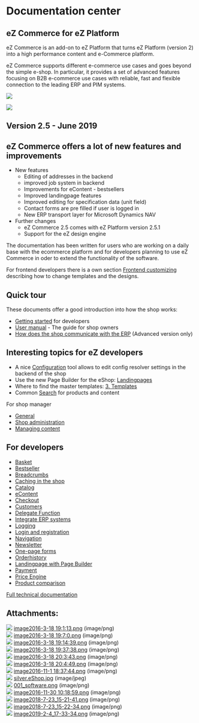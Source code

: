 # Documentation center 

## eZ Commerce for eZ Platform

eZ Commerce is an add-on to eZ Platform that turns eZ Platform (version 2) into a high performance content and e-Commerce platform.

eZ Commerce  supports different e-commerce use cases and goes beyond the simple e-shop. In particular, it provides a set of advanced features focusing on B2B e-commerce use cases with reliable, fast and flexible connection to the leading ERP and PIM systems.

![](attachments/23560512/23571017.png) 

![](attachments/23560512/23566406.png)

## Version 2.5 - June 2019

## eZ Commerce offers a lot of new features and improvements

  - New features
      - Editing of addresses in the backend
      - improved job system in backend
      - Improvements for eContent - bestsellers
      - Improved landingpage features
      - Improved editing for specification data (unit field)
      - Contact forms are pre filled if user is logged in
      - New ERP transport layer for Microsoft Dynamics NAV
  - Further changes
      - eZ Commerce 2.5 comes with eZ Platform version 2.5.1
      - Support for the eZ design engine

The documentation has been written for users who are working on a daily base with the ecommerce platform and for developers planning to use eZ Commerce in oder to extend the functionality of the software. 

For frontend developers there is a own section [Frontend customizing](Frontend-customizing_23561007.html) describing how to change templates and the designs.

## Quick tour

These documents offer a good introduction into how the shop works:

  - [Getting started](Getting-started_23560972.html) for developers
  - [User manual](User-manual_23560393.html) - The guide for shop owners
  - [How does the shop communicate with the ERP](How-does-the-shop-communicate-with-the-ERP_23560630.html) (Advanced version only)  

## Interesting topics for eZ developers

  - A nice [Configuration](Configuration_23560547.html) tool allows to edit config resolver settings in the backend of the shop
  - Use the new Page Builder for the eShop:  [Landingpages](Landingpages_23560995.html)
  - Where to find the master templates: [3. Templates](3.-Templates_23561000.html)
  - Common [Search](Search_23560778.html) for products and content

For shop manager

  - [General](General_23560994.html)
  - [Shop administration](Shop-administration_23560991.html)
  - [Managing content](Managing-content_23560386.html)

## For developers

  - [Basket](Basket_23560477.html)
  - [Bestseller](Bestseller_23560830.html)
  - [Breadcrumbs](Breadcrumbs_23560964.html)
  - [Caching in the shop](Caching-in-the-shop_23560426.html)
  - [Catalog](Catalog_23560780.html)
  - [eContent](eContent_23560902.html)
  - [Checkout](Checkout_23560414.html)
  - [Customers](Customers_23560704.html)
  - [Delegate Function](Delegate-Function_23560993.html)
  - [Integrate ERP systems](Integrate-ERP-systems_23560631.html)
  - [Logging](Logging_23560702.html)
  - [Login and registration](Login-and-registration_23560285.html)
  - [Navigation](Navigation_23560821.html)
  - [Newsletter](Newsletter_23560215.html)
  - [One-page forms](One-page-forms_23560744.html)
  - [Orderhistory](Orderhistory_23560603.html)
  - [Landingpage with Page Builder](Landingpage-with-Page-Builder_23560722.html)
  - [Payment](Payment_23560256.html)
  - [Price Engine](Price-Engine_23560375.html)
  - [Product comparison](Product-comparison_23560427.html)

[Full technical documentation](Developer-manual_23560553.html)  

## Attachments:

![](images/icons/bullet_blue.gif) [image2016-3-18 19:1:13.png](attachments/23560512/23563702.png) (image/png)  
![](images/icons/bullet_blue.gif) [image2016-3-18 19:7:0.png](attachments/23560512/23563693.png) (image/png)  
![](images/icons/bullet_blue.gif) [image2016-3-18 19:14:39.png](attachments/23560512/23563694.png) (image/png)  
![](images/icons/bullet_blue.gif) [image2016-3-18 19:37:38.png](attachments/23560512/23563692.png) (image/png)  
![](images/icons/bullet_blue.gif) [image2016-3-18 20:3:43.png](attachments/23560512/23563704.png) (image/png)  
![](images/icons/bullet_blue.gif) [image2016-3-18 20:4:49.png](attachments/23560512/23563690.png) (image/png)  
![](images/icons/bullet_blue.gif) [image2016-11-1 18:37:44.png](attachments/23560512/23563209.png) (image/png)  
![](images/icons/bullet_blue.gif) [silver.eShop.jpg](attachments/23560512/23563554.jpg) (image/jpeg)  
![](images/icons/bullet_blue.gif) [001\_software.png](attachments/23560512/23563552.png) (image/png)  
![](images/icons/bullet_blue.gif) [image2016-11-30 10:18:59.png](attachments/23560512/23563547.png) (image/png)  
![](images/icons/bullet_blue.gif) [image2018-7-23\_15-21-41.png](attachments/23560512/23571016.png) (image/png)  
![](images/icons/bullet_blue.gif) [image2018-7-23\_15-22-34.png](attachments/23560512/23571017.png) (image/png)  
![](images/icons/bullet_blue.gif) [image2019-2-4\_17-33-34.png](attachments/23560512/23566406.png) (image/png)  
